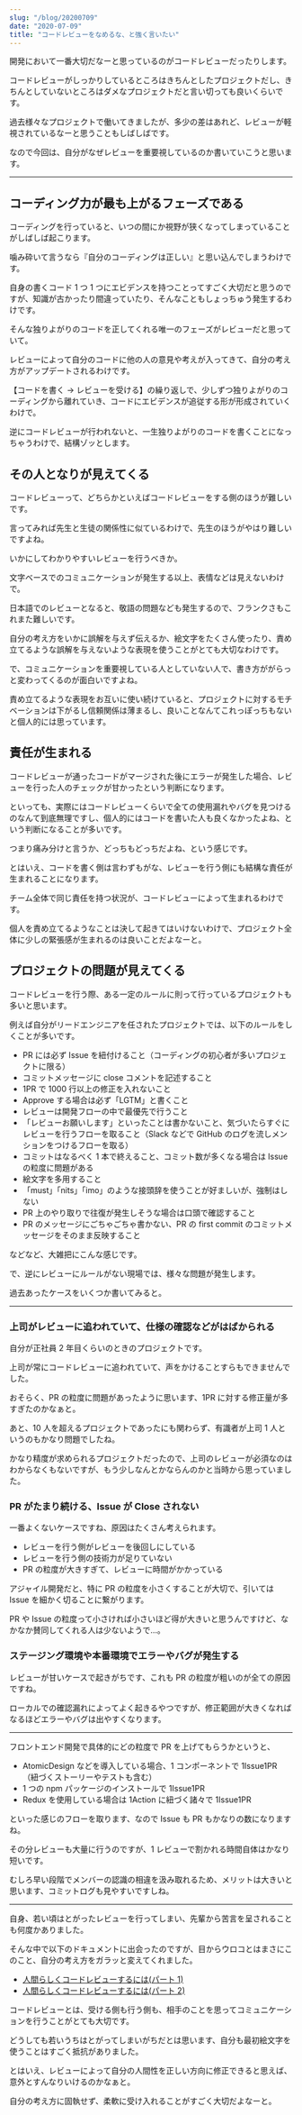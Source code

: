 ```yaml
---
slug: "/blog/20200709"
date: "2020-07-09"
title: "コードレビューをなめるな、と強く言いたい"
---
```


開発において一番大切だなーと思っているのがコードレビューだったりします。

コードレビューがしっかりしているところはきちんとしたプロジェクトだし、きちんとしていないところはダメなプロジェクトだと言い切っても良いくらいです。

過去様々なプロジェクトで働いてきましたが、多少の差はあれど、レビューが軽視されているなーと思うこともしばしばです。

なので今回は、自分がなぜレビューを重要視しているのか書いていこうと思います。

---

## コーディング力が最も上がるフェーズである

コーディングを行っていると、いつの間にか視野が狭くなってしまっていることがしばしば起こります。

噛み砕いて言うなら『自分のコーディングは正しい』と思い込んでしまうわけです。

自身の書くコード 1 つ 1 つにエビデンスを持つことってすごく大切だと思うのですが、知識が古かったり間違っていたり、そんなこともしょっちゅう発生するわけです。

そんな独りよがりのコードを正してくれる唯一のフェーズがレビューだと思っていて。

レビューによって自分のコードに他の人の意見や考えが入ってきて、自分の考え方がアップデートされるわけです。

【コードを書く → レビューを受ける】の繰り返しで、少しずつ独りよがりのコーディングから離れていき、コードにエビデンスが追従する形が形成されていくわけで。

逆にコードレビューが行われないと、一生独りよがりのコードを書くことになっちゃうわけで、結構ゾッとします。

## その人となりが見えてくる

コードレビューって、どちらかといえばコードレビューをする側のほうが難しいです。

言ってみれば先生と生徒の関係性に似ているわけで、先生のほうがやはり難しいですよね。

いかにしてわかりやすいレビューを行うべきか。

文字ベースでのコミュニケーションが発生する以上、表情などは見えないわけで。

日本語でのレビューとなると、敬語の問題なども発生するので、フランクさもこれまた難しいです。

自分の考え方をいかに誤解を与えず伝えるか、絵文字をたくさん使ったり、責め立てるような誤解を与えないような表現を使うことがとても大切なわけです。

で、コミュニケーションを重要視している人としていない人で、書き方ががらっと変わってくるのが面白いですよね。

責め立てるような表現をお互いに使い続けていると、プロジェクトに対するモチベーションは下がるし信頼関係は薄まるし、良いことなんてこれっぽっちもないと個人的には思っています。

## 責任が生まれる

コードレビューが通ったコードがマージされた後にエラーが発生した場合、レビューを行った人のチェックが甘かったという判断になります。

といっても、実際にはコードレビューくらいで全ての使用漏れやバグを見つけるのなんて到底無理ですし、個人的にはコードを書いた人も良くなかったよね、という判断になることが多いです。

つまり痛み分けと言うか、どっちもどっちだよね、という感じです。

とはいえ、コードを書く側は言わずもがな、レビューを行う側にも結構な責任が生まれることになります。

チーム全体で同じ責任を持つ状況が、コードレビューによって生まれるわけです。

個人を責め立てるようなことは決して起きてはいけないわけで、プロジェクト全体に少しの緊張感が生まれるのは良いことだよなーと。

## プロジェクトの問題が見えてくる

コードレビューを行う際、ある一定のルールに則って行っているプロジェクトも多いと思います。

例えば自分がリードエンジニアを任されたプロジェクトでは、以下のルールをしくことが多いです。

- PR には必ず Issue を紐付けること（コーディングの初心者が多いプロジェクトに限る）
- コミットメッセージに close コメントを記述すること
- 1PR で 1000 行以上の修正を入れないこと
- Approve する場合は必ず「LGTM」と書くこと
- レビューは開発フローの中で最優先で行うこと
- 「レビューお願いします」といったことは書かないこと、気づいたらすぐにレビューを行うフローを取ること（Slack などで GitHub のログを流しメンションをつけるフローを取る）
- コミットはなるべく 1 本で終えること、コミット数が多くなる場合は Issue の粒度に問題がある
- 絵文字を多用すること
- 「must」「nits」「imo」のような接頭辞を使うことが好ましいが、強制はしない
- PR 上のやり取りで往復が発生しそうな場合は口頭で確認すること
- PR のメッセージにごちゃごちゃ書かない、PR の first commit のコミットメッセージをそのまま反映すること

などなど、大雑把にこんな感じです。

で、逆にレビューにルールがない現場では、様々な問題が発生します。

過去あったケースをいくつか書いてみると。

---

### 上司がレビューに追われていて、仕様の確認などがはばかられる

自分が正社員 2 年目くらいのときのプロジェクトです。

上司が常にコードレビューに追われていて、声をかけることすらもできませんでした。

おそらく、PR の粒度に問題があったように思います、1PR に対する修正量が多すぎたのかなぁと。

あと、10 人を超えるプロジェクトであったにも関わらず、有識者が上司 1 人というのもかなり問題でしたね。

かなり精度が求められるプロジェクトだったので、上司のレビューが必須なのはわからなくもないですが、もう少しなんとかならんのかと当時から思っていました。

### PR がたまり続ける、Issue が Close されない

一番よくないケースですね、原因はたくさん考えられます。

- レビューを行う側がレビューを後回しにしている
- レビューを行う側の技術力が足りていない
- PR の粒度が大きすぎて、レビューに時間がかかっている

アジャイル開発だと、特に PR の粒度を小さくすることが大切で、引いては Issue を細かく切ることに繋がります。

PR や Issue の粒度って小さければ小さいほど得が大きいと思うんですけど、なかなか賛同してくれる人は少ないようで…。

### ステージング環境や本番環境でエラーやバグが発生する

レビューが甘いケースで起きがちです、これも PR の粒度が粗いのが全ての原因ですね。

ローカルでの確認漏れによってよく起きるやつですが、修正範囲が大きくなればなるほどエラーやバグは出やすくなります。

---

フロントエンド開発で具体的にどの粒度で PR を上げてもらうかというと、

- AtomicDesign などを導入している場合、1 コンポーネントで 1Issue1PR（紐づくストーリーやテストも含む）
- 1 つの npm パッケージのインストールで 1Issue1PR
- Redux を使用している場合は 1Action に紐づく諸々で 1Issue1PR

といった感じのフローを取ります、なので Issue も PR もかなりの数になりますね。

その分レビューも大量に行うのですが、1 レビューで割かれる時間自体はかなり短いです。

むしろ早い段階でメンバーの認識の相違を汲み取れるため、メリットは大きいと思います、コミットログも見やすいですしね。

---

自身、若い頃はとがったレビューを行ってしまい、先輩から苦言を呈されることも何度かありました。

そんな中で以下のドキュメントに出会ったのですが、目からウロコとはまさにこのこと、自分の考え方をガラッと変えてくれました。

- [人間らしくコードレビューするには(パート 1)](https://yakst.com/ja/posts/4907)
- [人間らしくコードレビューするには(パート 2)](https://yakst.com/ja/posts/4965)

コードレビューとは、受ける側も行う側も、相手のことを思ってコミュニケーションを行うことがとても大切です。

どうしても若いうちはとがってしまいがちだとは思います、自分も最初絵文字を使うことはすごく抵抗がありました。

とはいえ、レビューによって自分の人間性を正しい方向に修正できると思えば、意外とすんなりいけるのかなぁと。

自分の考え方に固執せず、柔軟に受け入れることがすごく大切だよなーと。
